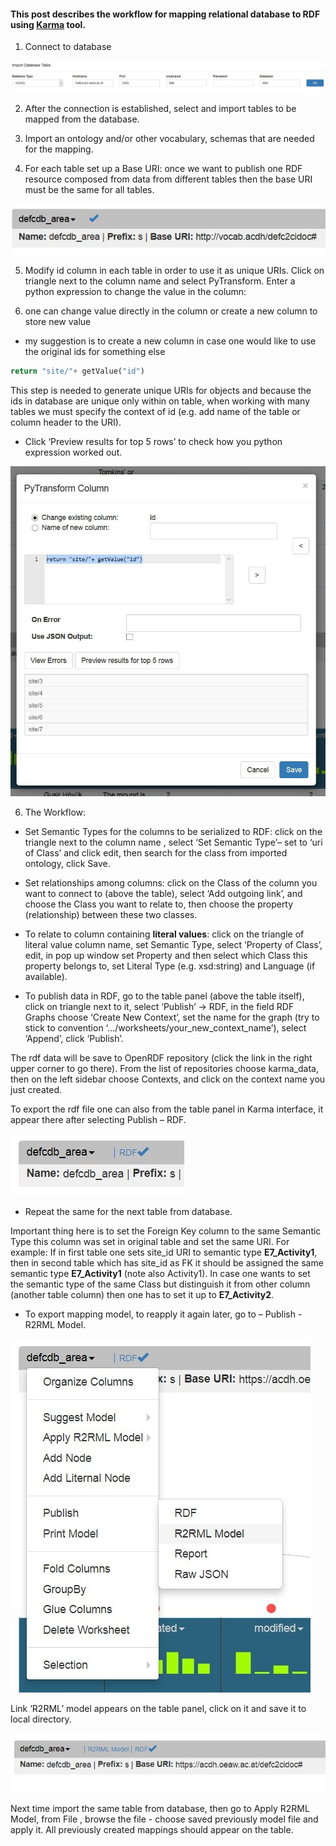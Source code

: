 #### This post describes the workflow for mapping relational database to RDF using [Karma](http://usc-isi-i2.github.io/karma/) tool. 

1.	Connect to database

![image alt text](https://raw.githubusercontent.com/zxenia/HowTo/master/images/p01_img01.jpg)
 
2.	After the connection is established, select and import tables to be mapped from the database.

3.	Import an ontology and/or other vocabulary, schemas that are needed for the mapping.

4.	For each table set up a Base URI: once we want to publish one RDF resource composed from data from different tables then the base URI must be the same for all tables. 

![image alt text](https://raw.githubusercontent.com/zxenia/HowTo/master/images/p01_img02.jpg)
 

5.	Modify id column in each table in order to use it as unique URIs. Click on triangle next to the column name and select PyTransform.  Enter a python expression to change the value in the column:

  5. one can change value directly in the column or create a new column  to store new value

- my suggestion is to create a new column in case one would like to use the original ids for something else

```python
return "site/"+ getValue("id")
```

This step is needed to generate unique URIs for objects and because the ids in database are unique only within on table, when working with many tables we must specify the context of id (e.g. add name of the table or column header to the URI).

- Click ‘Preview results for top 5 rows’ to check how you python expression worked out.

![image alt text](https://raw.githubusercontent.com/zxenia/HowTo/master/images/p01_img03.jpg)


6.	The Workflow:

- Set  Semantic Types for the columns to be serialized to RDF: click on the triangle next to the column name , select ‘Set Semantic Type’– set to ‘uri of Class’ and click edit, then search for the class from imported ontology, click Save.

- Set relationships among columns: click on the Class of the column you want to connect to (above the table), select ‘Add outgoing link’, and choose the Class you want to relate to, then choose the property (relationship) between these two classes.

- To relate to column containing __literal values__: click on the triangle of literal value column name, set Semantic Type, select ‘Property of Class’, edit, in pop up window set Property and then select which Class this property belongs to, set Literal Type (e.g. xsd:string) and Language (if available).

- To publish data in RDF, go to the table panel (above the table itself), click on triangle next to it, select ‘Publish’ -> RDF, in the field RDF Graphs choose ‘Create New Context’, set the name for the graph (try to stick to convention ‘.../worksheets/your_new_context_name’), select ‘Append’, click ‘Publish’.

The rdf data will be save to OpenRDF repository (click the link in the right upper corner to go there). From the list of repositories choose karma_data, then on the left sidebar choose Contexts, and click on the context name you just created.

To export the rdf file one can also from the table panel in Karma interface, it appear there after selecting Publish – RDF.

![image alt text](https://raw.githubusercontent.com/zxenia/HowTo/master/images/p01_img04.jpg)

- Repeat the same for the next table from database. 

Important thing here is to set the Foreign Key column to the same Semantic Type this column was set in original table and set the same URI. 
For example: 
If in first table one sets site_id  URI to semantic type __E7_Activity1__, then in second table which has site_id as FK it should be assigned the same semantic type __E7_Activity1__ (note also Activity1). In case one wants to set the semantic type of the same Class but distinguish it from other column (another table column) then one has to set it up to __E7_Activity2__. 

* To export mapping model, to reapply it again later, go to – Publish - R2RML Model. 

![image alt text](https://raw.githubusercontent.com/zxenia/HowTo/master/images/p01_img05.jpg)


Link ‘R2RML’ model appears on the table panel, click on it and save it to local directory.

![image alt text](https://raw.githubusercontent.com/zxenia/HowTo/master/images/p01_img06.jpg) 

Next time import the same table from database, then go to Apply R2RML Model, from File , browse the file - choose saved previously model file and apply it. All previously created mappings should appear on the table. 
